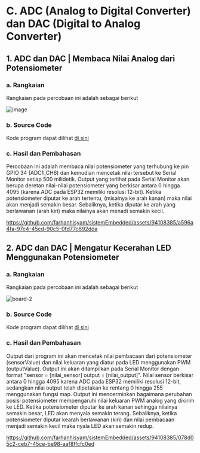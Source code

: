 # C. ADC (Analog to Digital Converter) dan DAC (Digital to Analog Converter)

## 1. ADC dan DAC | Membaca Nilai Analog dari Potensiometer

### a. Rangkaian
Rangkaian pada percobaan ini adalah sebagai berikut

![image](https://github.com/farhanhisyam/sistemEmbedded/assets/94108385/3279637f-7688-456e-a4bb-89e044cd3441)

### b. Source Code
Kode program dapat dilihat <a href="1.%20rangkaian/adc_1/adc_1.ino">di sini</a>

### c. Hasil dan Pembahasan
Percobaan ini adalah membaca nilai potensiometer yang terhubung ke pin GPIO 34 (ADC1_CH6) dan kemudian mencetak nilai tersebut ke Serial Monitor setiap 500 milidetik.
Output yang terlihat pada Serial Monitor akan berupa deretan nilai-nilai potensiometer yang berkisar antara 0 hingga 4095 (karena ADC pada ESP32 memiliki resolusi 12-bit).
Ketika potensiometer diputar ke arah tertentu, (misalnya ke arah kanan) maka nilai akan menjadi semakin besar. Sebaliknya, ketika diputar ke arah yang berlawanan (arah kiri) maka nilainya akan menadi semakin kecil.

https://github.com/farhanhisyam/sistemEmbedded/assets/94108385/a596a4fa-97c4-45cd-90c5-0fd77c692dda


## 2. ADC dan DAC | Mengatur Kecerahan LED Menggunakan Potensiometer

### a. Rangkaian
Rangkaian pada percobaan ini adalah sebagai berikut

![board-2](https://github.com/farhanhisyam/sistemEmbedded/assets/94108385/82d56248-c94e-44be-bc76-d5f626f477ca)

### b. Source Code
Kode program dapat dilihat <a href="2.%20tugas/adc_2/adc_2.ino">di sini</a>

### c. Hasil dan Pembahasan
Output dari program ini akan mencetak nilai pembacaan dari potensiometer (sensorValue) dan nilai keluaran yang diatur pada LED menggunakan PWM (outputValue). Output ini akan ditampilkan pada Serial Monitor dengan format "sensor = [nilai_sensor] output = [nilai_output]".
Nilai sensor berkisar antara 0 hingga 4095 karena ADC pada ESP32 memiliki resolusi 12-bit, sedangkan nilai output telah dipetakan ke rentang 0 hingga 255 menggunakan fungsi map. Output ini mencerminkan bagaimana perubahan posisi potensiometer mempengaruhi nilai keluaran PWM analog yang dikirim ke LED.
Ketika potensiometer diputar ke arah kanan sehingga nilainya semakin besar, LED akan menyala semakin terang. Sebaliknya, ketika potensiometer diputar kearah berlawanan (kiri) dan nilai pembacaan menjadi semakin kecil maka nyala LED akan semakin redup.

https://github.com/farhanhisyam/sistemEmbedded/assets/94108385/078d05c2-ceb7-45ce-be98-aaf8ffcfc0ed
